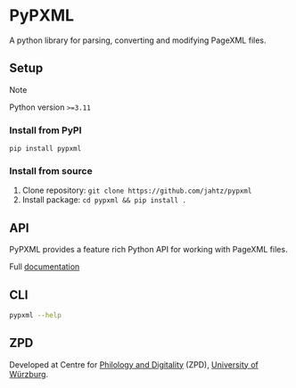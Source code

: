 # PyPXML
A python library for parsing, converting and modifying PageXML files.

## Setup
>[!NOTE]
>Python version `>=3.11`

### Install from PyPI
```shell
pip install pypxml
```

### Install from source
1. Clone repository: `git clone https://github.com/jahtz/pypxml`
2. Install package: `cd pypxml && pip install .`

## API
PyPXML provides a feature rich Python API for working with PageXML files.

Full [documentation](docs/DOCUMENTATION.md)

## CLI
```bash
pypxml --help
```
  
## ZPD
Developed at Centre for [Philology and Digitality](https://www.uni-wuerzburg.de/en/zpd/) (ZPD), [University of Würzburg](https://www.uni-wuerzburg.de/en/).